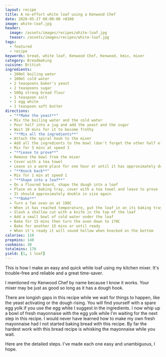 ```yaml
---
layout: recipe
title: A no-effort white loaf using a Kenwood Chef
date: 2020-05-27 08:00:00 +0100
image: white-loaf.jpg
header: 
  image: /assets/images/recipes/white-loaf.jpg
  teaser: /assets/images/recipes/white-loaf.jpg
tags:
  - featured
  - recipe
keywords: bread, white loaf, Kenwood Chef, Kenwood, kmix, mixer
category: Breadmaking
cuisine: British
ingredients:
  - 200ml boiling water
  - 100ml cold water
  - 2 teaspoons baker's yeast
  - 2 teaspoons sugar
  - 500g strong bread flour
  - 1 teaspoon salt
  - 1 egg white
  - 1 teaspoon soft butter
directions:
  - "**Make the yeast**"
  - Mix the boiling water and the cold water
  - Pour half into a jug and add the yeast and the sugar
  - Wait 10 mins for it to become frothy
  - "**Mix all the ingredients**"
  - Attach the spiral hook to the mixer
  - Add all the ingredients to the bowl (don't forget the other half of the water)
  - Mix for 5 mins at speed 3
  - "**Leave to prove**"
  - Remove the bowl from the mixer
  - Cover with a tea towel
  - Leave in a warm place for one hour or until it has approximately doubled in size
  - "**Knock back**"
  - Mix for 1 min at speed 1
  - "**Shape into a loaf**"
  - On a floured board, shape the dough into a loaf
  - Place on a baking tray, cover with a tea towel and leave to prove
  - It should approximately double in size again
  - "**Bake**"
  - Turn a fan oven on at 190C
  - When it has reached temperature, put the loaf in on its baking tray
  - Slash a shallow cut with a knife in the top of the loaf
  - Add a small bowl of cold water under the loaf
  - Bake for 15 mins then turn the oven down to 170C
  - Bake for another 15 mins or until ready
  - When it's ready it will sound hollow when knocked on the bottom
calories: 110
prepmins: 140
cookmins: 30
totalmins: 170
yield: [1, 1 loaf]
---
```

<!--excerpt.start-->
This is how I make an easy and quick white loaf using my kitchen mixer. It's trouble-free and reliable and a great time-saver.
<!--excerpt.end-->

I mentioned my Kenwood Chef by name because I know it works. Your mixer may be just as good so long as it has a dough hook.

There are longish gaps in this recipe while we wait for things to happen, like the yeast activating or the dough rising. You will find yourself with a spare egg yolk if you use the egg white I suggest in the ingredients. I now whip up a bowl of fresh mayonnaise with the egg yolk while I'm waiting for the next step in this recipe. I would never have learned how to make my own fresh mayonnaise had I not started baking bread with this recipe. By far the hardest work with this bread recipe is whisking the mayonnaise while you wait.

Here are the detailed steps. I've made each one easy and unambiguous, I hope.
